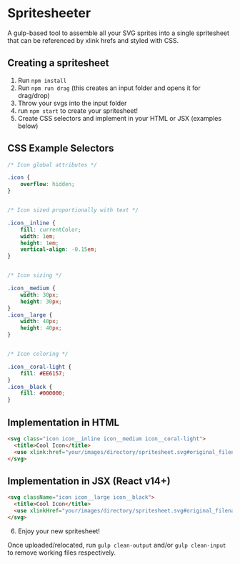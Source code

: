 # Spritesheeter

A gulp-based tool to assemble all your SVG sprites into a single spritesheet that can be referenced by xlink hrefs and styled with CSS.

## Creating a spritesheet

1. Run `npm install`
2. Run `npm run drag` (this creates an input folder and opens it for drag/drop)
3. Throw your svgs into the input folder
4. run `npm start` to create your spritesheet!
5. Create CSS selectors and implement in your HTML or JSX (examples below)

## CSS Example Selectors
```css
/* Icon global attributes */

.icon {
	overflow: hidden;
}


/* Icon sized proportionally with text */

.icon__inline {
	fill: currentColor;
	width: 1em;
	height: 1em;
	vertical-align: -0.15em;
}


/* Icon sizing */

.icon__medium {
	width: 30px;
	height: 30px;
}
.icon__large {
	width: 40px;
	height: 40px;
}


/* Icon coloring */

.icon__coral-light {
	fill: #EE6157;
}
.icon__black {
	fill: #000000;
}
```

## Implementation in HTML
```html
<svg class="icon icon__inline icon__medium icon__coral-light">
  <title>Cool Icon</title>
  <use xlink:href="your/images/directory/spritesheet.svg#original_filename"></use>
</svg>
```

## Implementation in JSX (React v14+)
```html
<svg className="icon icon__large icon__black">
  <title>Cool Icon</title>
  <use xlinkHref="your/images/directory/spritesheet.svg#original_filename"></use>
</svg>
```

6. Enjoy your new spritesheet!

Once uploaded/relocated, run `gulp clean-output` and/or `gulp clean-input` to remove working files respectively.

